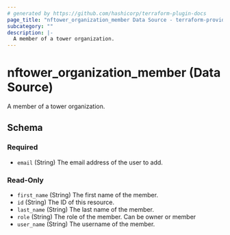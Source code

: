 ```yaml
---
# generated by https://github.com/hashicorp/terraform-plugin-docs
page_title: "nftower_organization_member Data Source - terraform-provider-nftower"
subcategory: ""
description: |-
  A member of a tower organization.
---
```


# nftower_organization_member (Data Source)

A member of a tower organization.



<!-- schema generated by tfplugindocs -->
## Schema

### Required

- `email` (String) The email address of the user to add.

### Read-Only

- `first_name` (String) The first name of the member.
- `id` (String) The ID of this resource.
- `last_name` (String) The last name of the member.
- `role` (String) The role of the member. Can be owner or member
- `user_name` (String) The username of the member.



